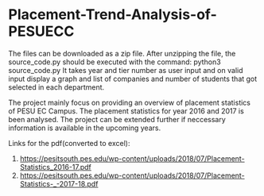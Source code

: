 # Placement-Trend-Analysis-of-PESUECC
The files can be downloaded as a zip file.
After unzipping the file, the source_code.py should be executed with the command:
python3 source_code.py
It takes year and tier number as user input and on valid input display a graph and list of companies and number of students that got selected in each department.

The project mainly focus on providing an overview of placement statistics of PESU EC Campus.
The placement statistics for year 2016 and 2017 is been analysed. The project can be extended further if neccessary information is available in the upcoming years.

Links for the pdf(converted to excel):
1. https://pesitsouth.pes.edu/wp-content/uploads/2018/07/Placement-Statistics_2016-17.pdf
2. https://pesitsouth.pes.edu/wp-content/uploads/2018/07/Placement-Statistics-_-2017-18.pdf
